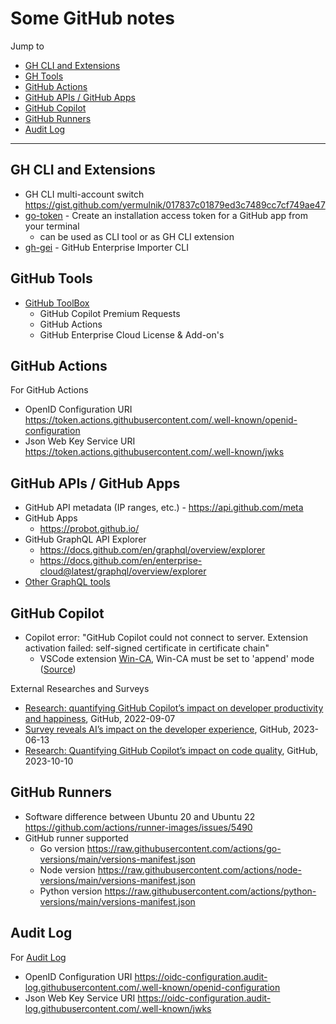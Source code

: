 # Some GitHub notes

Jump to
- [GH CLI and Extensions](#gh-cli-and-extensions)
- [GH Tools](#github-tools)
- [GitHub Actions](#github-actions)
- [GitHub APIs / GitHub Apps](#github-apis--github-apps)
- [GitHub Copilot](#github-copilot)
- [GitHub Runners](#github-runners)
- [Audit Log](#audit-log)


---
## GH CLI and Extensions

- GH CLI multi-account switch https://gist.github.com/yermulnik/017837c01879ed3c7489cc7cf749ae47
- [go-token](https://github.com/Link-/gh-token) - Create an installation access token for a GitHub app from your terminal
    - can be used as CLI tool or as GH CLI extension
- [gh-gei](https://github.com/github/gh-gei) - GitHub Enterprise Importer CLI


## GitHub Tools

- [GitHub ToolBox](https://jackgkafaty.github.io/GitHub_ToolBox/)
    - GitHub Copilot Premium Requests
    - GitHub Actions
    - GitHub Enterprise Cloud License & Add-on's

## GitHub Actions

For GitHub Actions
- OpenID Configuration URI https://token.actions.githubusercontent.com/.well-known/openid-configuration
- Json Web Key Service URI https://token.actions.githubusercontent.com/.well-known/jwks


## GitHub APIs / GitHub Apps

- GitHub API metadata (IP ranges, etc.) - https://api.github.com/meta
- GitHub Apps
    - https://probot.github.io/
- GitHub GraphQL API Explorer
    - https://docs.github.com/en/graphql/overview/explorer
    - https://docs.github.com/en/enterprise-cloud@latest/graphql/overview/explorer
- [Other GraphQL tools](../graphql/README.md)


## GitHub Copilot

- Copilot error: "GitHub Copilot could not connect to server. Extension activation failed: self-signed certificate in certificate chain"
    - VSCode extension [Win-CA](https://marketplace.visualstudio.com/items?itemName=ukoloff.win-ca), Win-CA must be set to 'append' mode ([Source](https://stackoverflow.com/questions/71367058/self-signed-certificate-in-certificate-chain-on-github-copilot/72136715#72136715))

External Researches and Surveys
- [Research: quantifying GitHub Copilot’s impact on developer productivity and happiness](https://github.blog/2022-09-07-research-quantifying-github-copilots-impact-on-developer-productivity-and-happiness/), GitHub, 2022-09-07
- [Survey reveals AI’s impact on the developer experience](https://github.blog/2023-06-13-survey-reveals-ais-impact-on-the-developer-experience/), GitHub, 2023-06-13
- [Research: Quantifying GitHub Copilot’s impact on code quality](https://github.blog/2023-10-10-research-quantifying-github-copilots-impact-on-code-quality/), GitHub, 2023-10-10


## GitHub Runners
- Software difference between Ubuntu 20 and Ubuntu 22  https://github.com/actions/runner-images/issues/5490
- GitHub runner supported
    - Go version https://raw.githubusercontent.com/actions/go-versions/main/versions-manifest.json
    - Node version https://raw.githubusercontent.com/actions/node-versions/main/versions-manifest.json
    - Python version https://raw.githubusercontent.com/actions/python-versions/main/versions-manifest.json


## Audit Log

For [Audit Log](https://docs.github.com/en/enterprise-cloud@latest/admin/monitoring-activity-in-your-enterprise/reviewing-audit-logs-for-your-enterprise/streaming-the-audit-log-for-your-enterprise#setting-up-streaming-to-s3-with-openid-connect)
- OpenID Configuration URI https://oidc-configuration.audit-log.githubusercontent.com/.well-known/openid-configuration
- Json Web Key Service URI https://oidc-configuration.audit-log.githubusercontent.com/.well-known/jwks

